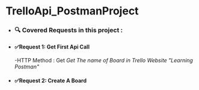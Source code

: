 # TrelloApi_PostmanProject

  - ### 🔍️ Covered Requests in this project :
 - #### ✅Request 1: Get First Api Call
   -HTTP Method : Get 
    *Get The name of Board in Trello Website "Learning Postman"*
  - #### ✅Request 2: Create A Board  
